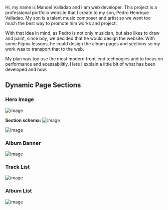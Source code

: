 Hi, my name is Manoel Valladao and I am web developer. This project is a professional portfolio website that I create to my son, Pedro Henrique Valladao. My son is a talent music composer and artist so we want too much the best way to promote him works and project.

With that idea in mind, as Pedro is not only musician, but also likes to draw and paint, since boy, we decided that he would design the website. With some Figma lessons, he could design the album pages and sections so my work was to transport that to the web.

My plan was too use the most modern front-end technogies and to focus on performance and acessabilitiy. Here I explain a little bit of what has been developed and how.

## Dynamic Page Sections

### Hero Image
![image](https://user-images.githubusercontent.com/527135/224485024-7848baf9-fdde-4eb6-8363-c4c3e68368e4.png)

**Section schema:**
![image](https://user-images.githubusercontent.com/527135/224485089-c1815e12-7136-42a1-b12f-782f81ae56ba.png)

![image](https://user-images.githubusercontent.com/527135/224485107-de9fc75c-d420-4fac-a80b-ee2cafc97ddf.png)

### Album Banner
![image](https://user-images.githubusercontent.com/527135/224485147-ac0b1c50-3cd7-4a48-94d8-51a2677106a9.png)

### Track List
![image](https://user-images.githubusercontent.com/527135/224485227-b89e0827-26db-440b-9ac9-38964864cc56.png)

### Album List
![image](https://user-images.githubusercontent.com/527135/224485272-dca878ba-c429-4913-ad87-61f16e35b4e0.png)

